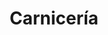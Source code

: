 ---
title: "Carnicería"
url: /ciudad-autonoma-de-buenos-aires/carniceria-diaz-colodrero/
shop: carnicero
---